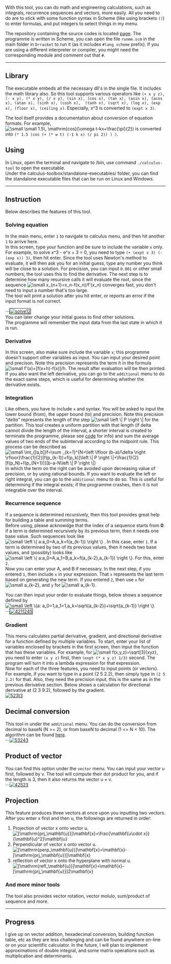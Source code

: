 

With this tool, you can do math and engineering calculations, such as integrals, recurrence sequences and vectors, more easily.
All you need to do are to stick with some function syntax in Scheme (like using brackets `()`) to enter formulas, and put integers
to select things in my menu.  
  
The repository containing the source codes is located [page](https://github.com/cleoold/calculus-toolbox). The programme is written in Scheme, you can
open the file `runme.scm` in the main folder in `Drracket` to run it (as it includes `#lang scheme` prefix). If you are using a different 
interpreter or compiler, you might need the corresponding module and comment out that `#`.
  
---
## Library
The executable embeds all the necessary dll's in the single file. It includes the math library also. So this tool supports various
operators like ```(+ x y z), (- x y), (* x y), (/ x y), (sin x), (cos x), (tan x), (asin x), (acos x), (atan x), (sinh x), (cosh x), 
(tanh x), (sqrt x), (log x), (exp x), (floor x), (ceiling x)```. Especially, x^3 is converted to `(expt x 3)`.  
  
The tool itself provides a documentation about conversion of equation formats. For example, <img src="https://latex.codecogs.com/svg.latex?\inline&space;\small&space;\small&space;1.5\,&space;\mathrm{cos}(\omega&space;t-kx&plus;\frac{\pi}{2})" title="\small \small 1.5\, \mathrm{cos}(\omega t-kx+\frac{\pi}{2})" /> is converted into `(* 1.5 (cos (+ (* w t) (-1 k x) (/ pi 2)) ) )`.
  
## Using
In Linux, open the terminal and navigate to /bin, use command `./calculus-tool` to open the executable.  
Under the calculus-toolbox/standalone-executables/ folder, you can find the standalone executable files that can be run on Linux and Windows.
  
---
## Instruction
Below describes the features of this tool.
  
### Solving equation
In the main menu, enter `1` to navigate to calculus menu, and then hit another `1` to arrive here.  
In this screen, type your function and be sure to include the variable `x` only. For example, to solve x^3 - e^x + 3 = 0, you need to
type `(+ (expt x 3) (- (exp x)) 3)`, then hit enter. Since the tool uses Newton's method to evaluate, it will then ask you for an initial
 guess, type any number you think will be close to a solution. For precision, you can input `0.001` or other small numbers; the tool
 uses this to find the derivative. The next step is to determine how many resursive calls it will evaluate the root, since the sequence <img src="https://latex.codecogs.com/svg.latex?\small&space;x_{n&plus;1}=x_n-f(x_n)/f'(x_n)" title="\small x_{n+1}=x_n-f(x_n)/f'(x_n)" />  converges fast, you don't need to input a number that's too large.  
The tool will print a solution after you hit enter, or reports an error if the input format is not correct.  
    
⋅⋅⋅<a href="https://ibb.co/GPxKfdR"><img src="https://i.ibb.co/C01kpwQ/solve12.png" alt="solve12" border="1"></a>  
You can later change your initial guess to find other solutions.  
The programme will remember the input data from the last state in which it is run.  
### Derivative
In this screen, also make sure include the variable `x`; this programme doesn't support other variables as input. You can input your desired point and precison. Note this precision represents the term _h_ in the formula <img src="https://latex.codecogs.com/svg.latex?\small&space;f'(x)=[f(x&plus;h)-f(x)]/h" title="\small f'(x)=[f(x+h)-f(x)]/h" />. The result after evaluation will be then printed.
If you also want the left derivative, you can go to the `additional` menu to do the exact same steps, which is useful for determining
whether the derivative exists.
### Integration
Like others, you have to include `x` and syntax. You will be asked to input the lower bound (from), the upper bound (to) and precision.
Note this precision _"delta"_ represents the length of the step <img src="https://latex.codecogs.com/svg.latex?\small&space;\left&space;\|&space;P&space;\right&space;\|" title="\small \left \| P \right \|" /> for the partition. This tool creates
a uniform partition with that length (if delta cannot divide the length of the interval, a shorter interval is created to terminate the programme, please see [code](https://github.com/cleoold/Math-expressions-or-racket-/blob/folder1/math-num-integral.rkt) for info) and sum the average values of two ends of the subinterval according to the midpoint rule. This process can be described as  
<img src="https://latex.codecogs.com/svg.latex?\small&space;\int_{[a,b]}f=\sum&space;_{k=1}^{N=\left&space;\lfloor&space;(b-a)/\delta&space;\right&space;\rfloor}\frac{1}{2}[f(p_{k-1})&plus;f(p_k)]\left&space;\|&space;P&space;\right&space;\|&plus;\frac{1}{2}[f(p_N)&plus;f(p_{N&plus;1})][b-a-N\left&space;\|&space;P&space;\right&space;\|]" title="\small \int_{[a,b]}f=\sum _{k=1}^{N=\left \lfloor (b-a)/\delta \right \rfloor}\frac{1}{2}[f(p_{k-1})+f(p_k)]\left \| P \right \|+\frac{1}{2}[f(p_N)+f(p_{N+1})][b-a-N\left \| P \right \|]" />  
In which the term on the right can be avoided upon decreasing value of precision, or by using rational bounds.
If you want to evaluate the left or right integral, you can go to the `additional` menu to do so. This is useful for determining if 
the integral exists; if the programme crashes, then it is not integrable over the interval.
### Recurrence sequence
If a sequence is determined recursively, then this tool provides great help for building a table and summing terms.  
Before using, please acknowdge that the index of a sequence starts from __0__. if a term is determined recursively by its previous
term, then it needs one base value. Such sequences look like <img src="https://latex.codecogs.com/svg.latex?\inline&space;\small&space;\left&space;\{&space;a:a_0=A,a_k=f(a_{k-1})&space;\right&space;\}" title="\small \left \{ a:a_0=A,a_k=f(a_{k-1}) \right \}" /> . In this case, enter `1`. If a term is determined by two of its previous values, then it needs two base values, and (possibly) looks like
<img src="https://latex.codecogs.com/svg.latex?\inline&space;\small&space;\left&space;\{&space;a:a_0=A,a_1=B,a_k=f(a_{k-2},a_{k-1})&space;\right&space;\}" title="\small \left \{ a:a_0=A,a_1=B,a_k=f(a_{k-2},a_{k-1}) \right \}" />. For this, enter `2`.  
Now you can enter your A, and B if necessary. In the next step, if you entered `1`, then include `x` in your expression. That `x` represents the last term based on generating the new term. If you entered `2`, then use `x` for <img src="https://latex.codecogs.com/svg.latex?\inline&space;\small&space;a_{k-2}" title="\small a_{k-2}" />, and `y` for <img src="https://latex.codecogs.com/svg.latex?\inline&space;\small&space;a_{k-1}" title="\small a_{k-1}" />.  
  
You can then input your order to evaluate things, below shows a sequence defined by <img src="https://latex.codecogs.com/svg.latex?\inline&space;\small&space;\left&space;\{a:&space;a_0=1,a_1=1,a_k=\sqrt{a_{k-2}}&plus;\sqrt{a_{k-1}}&space;\right&space;\}" title="\small \left \{a: a_0=1,a_1=1,a_k=\sqrt{a_{k-2}}+\sqrt{a_{k-1}} \right \}" />.  
⋅⋅⋅<a href="https://ibb.co/KWXBF05"><img src="https://i.ibb.co/fH2Z41X/4211245.png" alt="4211245" border="1"></a>

### Gradient
This menu calculates partial derivative, gradient, and directional derivative for a function defined by multiple variables.
To start, enter your list of variables enclosed by brackets in the first screen, then input the function that has these variables.
For example, for <img src="https://latex.codecogs.com/svg.latex?\inline&space;\small&space;f(x,y,z)=\sqrt[3]{xyz}" title="\small f(x,y,z)=\sqrt[3]{xyz}" />, you need to enter `(x y z)` first, then `(expt (* x y z) 1/3)` second. The program will turn it into a 
lambda expression for that expression.  
Now for each of the three features, you need to input points (or vectors). For example, if you want to type in a point (2 5 2.2),
then simply type in `(2 5 2.2)` for that. Also, they need the precision input, this is the same as in the previous derivative section.
Below shows a calculation for directional derivative at (2 3 9.2), followed by the gradient.  
<a href="https://ibb.co/H4zPK2F"><img src="https://i.ibb.co/fFpNXS1/523t3.png" alt="523t3" border="0"></a>  
## Decimal conversion
This tool in under the `additional` menu. You can do the conversion from decimal to baseN (N >= 2), or from baseN to decimal
(1 <= N < 10). The algorithm can be found [here](https://github.com/cleoold/Math-expressions-or-racket-/blob/folder1/binary.rkt).  
⋅⋅⋅<a href="https://imgbb.com/"><img src="https://i.ibb.co/NKnXSqk/53243.png" alt="53243" border="0"></a>  
## Product of vector
You can find this option under the `vector` menu. You can input your vector u first, followed by v. The tool will compute their dot
product for you, and if the length is 3, then it also returns the vector u × v.  
⋅⋅⋅<a href="https://imgbb.com/"><img src="https://i.ibb.co/KhqGcTp/42523.png" alt="42523" border="0"></a><br />
## Projection
This feature produces three vectors at once upon you inputting two vectors. After you enter x first and then u, the followings are returned in order:
  1. Projection of vector x onto vector u. <img src="https://latex.codecogs.com/svg.latex?\inline&space;[\mathrm{prj_\mathbf{u}}]\mathbf{x}=\frac{\mathbf{u\cdot&space;x}}{\mathbf{u}^2}\mathbf{u}" title="[\mathrm{prj_\mathbf{u}}]\mathbf{x}=\frac{\mathbf{u\cdot x}}{\mathbf{u}^2}\mathbf{u}" />
  2. Perpendicular of vector x onto vector u. <img src="https://latex.codecogs.com/svg.latex?\inline&space;[\mathrm{perp_\mathbf{u}}]\mathbf{x}=\mathbf{x}-[\mathrm{prj_\mathbf{u}}]\mathbf{x}" title="[\mathrm{perp_\mathbf{u}}]\mathbf{x}=\mathbf{x}-[\mathrm{prj_\mathbf{u}}]\mathbf{x}" />
  3. reflection of vector x onto the hyperplane with normal u. <img src="https://latex.codecogs.com/svg.latex?\inline&space;[\mathrm{refl_\mathbf{u}}]\mathbf{x}=\mathbf{x}-[\mathrm{prj_\mathbf{u}}]2\mathbf{x}" title="[\mathrm{refl_\mathbf{u}}]\mathbf{x}=\mathbf{x}-[\mathrm{prj_\mathbf{u}}]2\mathbf{x}" />

### And more minor tools
The tool also provides vector rotation, vector molulo, sum/product of sequence and more.

---
## Progress
I give up on vector addition, hexadecimal conversion, building function table, etc as they are less challenging and can be found anywhere on-line or on your scientific calculator. In the future, I will plan to implement approximations of double integral, and some matrix operations such as multiplication and determinants.


